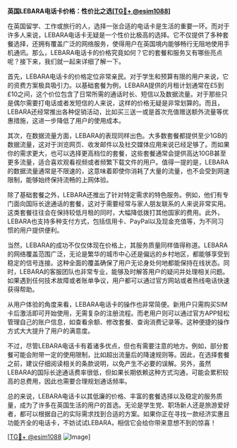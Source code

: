 **英国LEBARA电话卡价格：性价比之选[[TG💪+ @esim1088](https://t.me/s/esim1088)]**

在英国留学、工作或旅行的人，选择一张合适的电话卡是生活的重要一环。而对于许多人来说，LEBARA电话卡无疑是一个性价比极高的选择。它不仅提供了多种套餐选择，还拥有覆盖广泛的网络服务，使得用户在英国境内能够畅行无阻地使用手机通讯。那么，LEBARA电话卡的价格究竟如何？它的套餐和服务又有哪些亮点呢？接下来，我们就一起来详细了解一下。

首先，LEBARA电话卡的价格定位非常亲民。对于学生和预算有限的用户来说，它的资费方案极具吸引力。以基础套餐为例，LEBARA提供的月租计划通常在£5到£10之间，这个价位包含了日常所需的通话时长、短信以及数据流量。对于那些只是偶尔需要打电话或者发短信的人来说，这样的价格无疑是非常划算的。而且，LEBARA还经常推出各种促销活动，比如买三送一或是首次充值赠送额外流量等优惠措施，这进一步降低了用户的使用成本。

其次，在数据流量方面，LEBARA的表现同样出色。大多数套餐都提供至少1GB的数据流量，这对于浏览网页、收发邮件以及社交媒体应用来说已经足够了。而如果你的需求更大，也可以选择更高档位的套餐，这些套餐通常会提供高达10GB甚至更多流量，适合喜欢观看视频或者频繁下载文件的用户。值得一提的是，LEBARA的数据流量通常是不限速的，这意味着即使你消耗了大量的流量，也不会受到网速限制，能够始终保持流畅的上网体验。

除了基础套餐之外，LEBARA还推出了针对特定需求的特色服务。例如，他们有专门面向国际长途通话的套餐，这对于需要经常与家人朋友联系的人来说非常实用。这类套餐往往会在保持较低月租的同时，大幅降低拨打其他国家的费用。此外，LEBARA也支持多种支付方式，包括信用卡、PayPal以及现金充值等，为不同习惯的用户提供便利。

当然，LEBARA的成功不仅仅体现在价格上，其服务质量同样值得称道。LEBARA的网络覆盖范围广泛，无论是繁华的城市中心还是偏远的乡村地区，都能够享受到稳定的信号连接。这种全面的覆盖确保了用户无论身处何地都能保持在线状态。同时，LEBARA的客服团队也非常专业，能够及时解答用户的疑问并处理相关问题。如果遇到任何技术故障或者账单争议，用户都可以通过官方网站或者热线电话快速获得帮助。

从用户体验的角度来看，LEBARA电话卡的操作也非常简便。新用户只需购买SIM卡后激活即可开始使用，无需复杂的注册流程。而老用户则可以通过官方APP轻松管理自己的账户信息，如查看余额、修改套餐、查询消费记录等。这种便捷的操作方式大大提升了用户的满意度。

不过，尽管LEBARA电话卡有着诸多优点，但也有需要注意的地方。例如，部分套餐可能会附带一定的使用限制，比如超出流量后的降速规则等。因此，在选择套餐之前，建议仔细阅读相关的条款说明，以免产生不必要的误解。另外，虽然LEBARA的国际长途通话费率很低，但如果长期依赖这种方式沟通，可能会累积较高的总费用，因此也需要合理规划通话频率。

总的来说，LEBARA电话卡以其低廉的价格、丰富的套餐选择以及稳定的服务质量，成为了许多在英国生活的用户的首选。无论是学生党、职场新人还是旅游爱好者，都可以根据自己的实际需求找到合适的方案。如果你正在寻找一款经济实惠且功能齐全的电话卡，不妨试试LEBARA，相信它会给你带来意想不到的惊喜！

[[TG💪+ @esim1088](https://t.me/s/esim1088) ![Image](https://i.postimg.cc/4NQfJmqS/Snipaste-2025-05-13-00-14-12.png)]